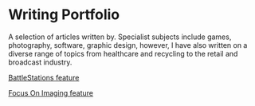 # Writing Portfolio

A selection of articles written by. Specialist subjects include games, photography, software, graphic design, however, I have also written on a diverse range of topics from healthcare and recycling to the retail and broadcast industry.

[BattleStations feature](https://github.com/JonLysons/Writing_Portfolio/blob/main/BattleStations.pdf)

[Focus On Imaging feature](https://github.com/JonLysons/Writing_Portfolio/blob/main/FocusOnImaging%202.pdf)
